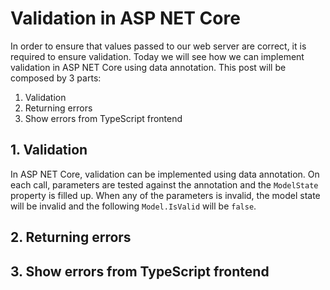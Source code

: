 # Validation in ASP NET Core

In order to ensure that values passed to our web server are correct, it is required to ensure validation. Today we will see how we can implement validation in ASP NET Core using data annotation. This post will be composed by 3 parts:


1. Validation
2. Returning errors
3. Show errors from TypeScript frontend


## 1. Validation

In ASP NET Core, validation can be implemented using data annotation. On each call, parameters are tested against the annotation and the `ModelState` property is filled up.
When any of the parameters is invalid, the model state will be invalid and the following `Model.IsValid` will be `false`.


## 2. Returning errors

## 3. Show errors from TypeScript frontend